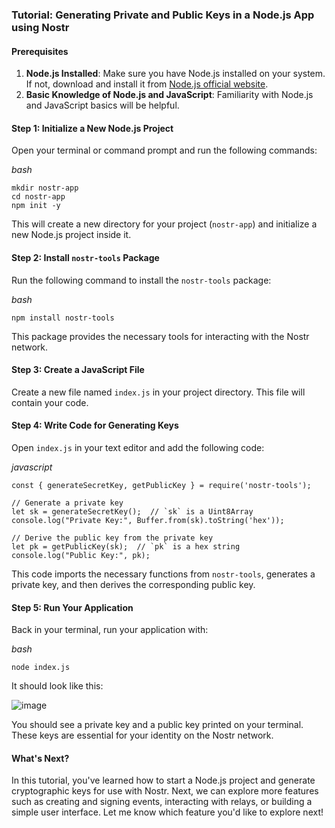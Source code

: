 ### Tutorial: Generating Private and Public Keys in a Node.js App using Nostr

#### Prerequisites

1.  **Node.js Installed**: Make sure you have Node.js installed on your system. If not, download and install it from [Node.js official website](https://nodejs.org/).
2.  **Basic Knowledge of Node.js and JavaScript**: Familiarity with Node.js and JavaScript basics will be helpful.

#### Step 1: Initialize a New Node.js Project

   Open your terminal or command prompt and run the following commands:

*bash*

```
mkdir nostr-app 
cd nostr-app 
npm init -y
```

This will create a new directory for your project (`nostr-app`) and initialize a new Node.js project inside it.

#### Step 2: Install `nostr-tools` Package

   Run the following command to install the `nostr-tools` package:

   *bash*

   `npm install nostr-tools`

   This package provides the necessary tools for interacting with the Nostr network.

#### Step 3: Create a JavaScript File

   Create a new file named `index.js` in your project directory. This file will contain your code.

#### Step 4: Write Code for Generating Keys

   Open `index.js` in your text editor and add the following code:

*javascript*

```
const { generateSecretKey, getPublicKey } = require('nostr-tools');  

// Generate a private key 
let sk = generateSecretKey();  // `sk` is a Uint8Array 
console.log("Private Key:", Buffer.from(sk).toString('hex'));  

// Derive the public key from the private key 
let pk = getPublicKey(sk);  // `pk` is a hex string 
console.log("Public Key:", pk);
```

This code imports the necessary functions from `nostr-tools`, generates a private key, and then derives the corresponding public key.

#### Step 5: Run Your Application

Back in your terminal, run your application with:

*bash*

`node index.js`

It should look like this:

![image](https://github.com/xrviv/Simple-Nostr-Tutorial-Series/assets/44260360/c2b6280d-369d-4183-bc38-784e203058e3)


You should see a private key and a public key printed on your terminal. These keys are essential for your identity on the Nostr network.

#### What's Next?

In this tutorial, you've learned how to start a Node.js project and generate cryptographic keys for use with Nostr. Next, we can explore more features such as creating and signing events, interacting with relays, or building a simple user interface. Let me know which feature you'd like to explore next!
